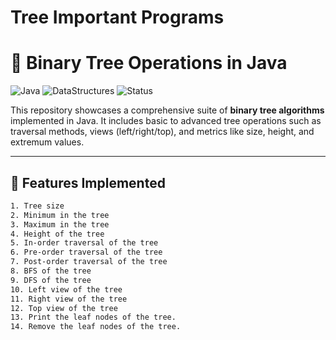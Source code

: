 # Tree Important Programs

# 🌳 Binary Tree Operations in Java

![Java](https://img.shields.io/badge/Language-Java-blue.svg)
![DataStructures](https://img.shields.io/badge/Topic-Binary%20Tree-brightgreen)
![Status](https://img.shields.io/badge/Status-Complete-success)

This repository showcases a comprehensive suite of **binary tree algorithms** implemented in Java. It includes basic to advanced tree operations such as traversal methods, views (left/right/top), and metrics like size, height, and extremum values.

---

## 📂 Features Implemented

```bash
1. Tree size
2. Minimum in the tree
3. Maximum in the tree
4. Height of the tree
5. In-order traversal of the tree
6. Pre-order traversal of the tree
7. Post-order traversal of the tree
8. BFS of the tree
9. DFS of the tree
10. Left view of the tree
11. Right view of the tree
12. Top view of the tree
13. Print the leaf nodes of the tree.
14. Remove the leaf nodes of the tree.
